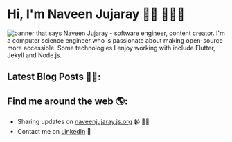 # Hi, I'm Naveen Jujaray 👋🏼 👨🏻‍💻  

<img src="https://github.com/naveenjujaray/naveenjujaray/blob/master/cropped.png?raw=true" alt="banner that says Naveen Jujaray - software engineer, content creator.">
I'm a computer science engineer who is passionate about making open-source more accessible. Some technologies I enjoy working with include Flutter, Jekyll and Node.js.

## Latest Blog Posts ✍🏻:
<!-- BLOG-POST-LIST:START -->
<!-- BLOG-POST-LIST:END -->

## Find me around the web 🌎:
- Sharing updates on <a href="https://naveenjujaray.js.org">naveenjujaray.js.org</a> 📹 ✍🏼
- Contact me on <a href="https://www.linkedin.com/in/naveenjujaray/">LinkedIn</a> 💼
